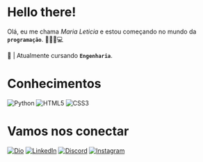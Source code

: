 # Hello there!
Olá, eu me chama *Maria Leticia* e estou começando no mundo da **`programação`**. 👩🏽‍💻💻

📖 | Atualmente cursando **`Engenharia`**.

# Conhecimentos
![Python](https://img.shields.io/badge/python-3670A0?style=for-the-badge&logo=python&logoColor=ffdd54) 
![HTML5](https://img.shields.io/badge/HTML5-E34F26?style=for-the-badge&logo=html5&logoColor=white) ![CSS3](https://img.shields.io/badge/CSS3-1572B6?style=for-the-badge&logo=css3&logoColor=white)

# Vamos nos conectar
[![Dio](https://img.shields.io/badge/-%20Perfil%20DIO-0077B5?style=for-the-badge&logo=gitbook&logoColor=white)](https://web.dio.me/users/letisousa009/)
[![LinkedIn](https://img.shields.io/badge/LinkedIn-0077B5?style=for-the-badge&logo=linkedin&logoColor=white)](https://www.linkedin.com/in/maria-leticia-de-sousa-silva-920b77255//)
[![Discord](https://img.shields.io/badge/Discord-7289DA?style=for-the-badge&logo=discord&logoColor=white)](https://discord.com/channels/@mleticia.jpg) 
[![Instagram](https://img.shields.io/badge/-Instagram-%23E4405F?style=for-the-badge&logo=instagram&logoColor=white)](https://www.instagram.com/mleticia.jpg/)
